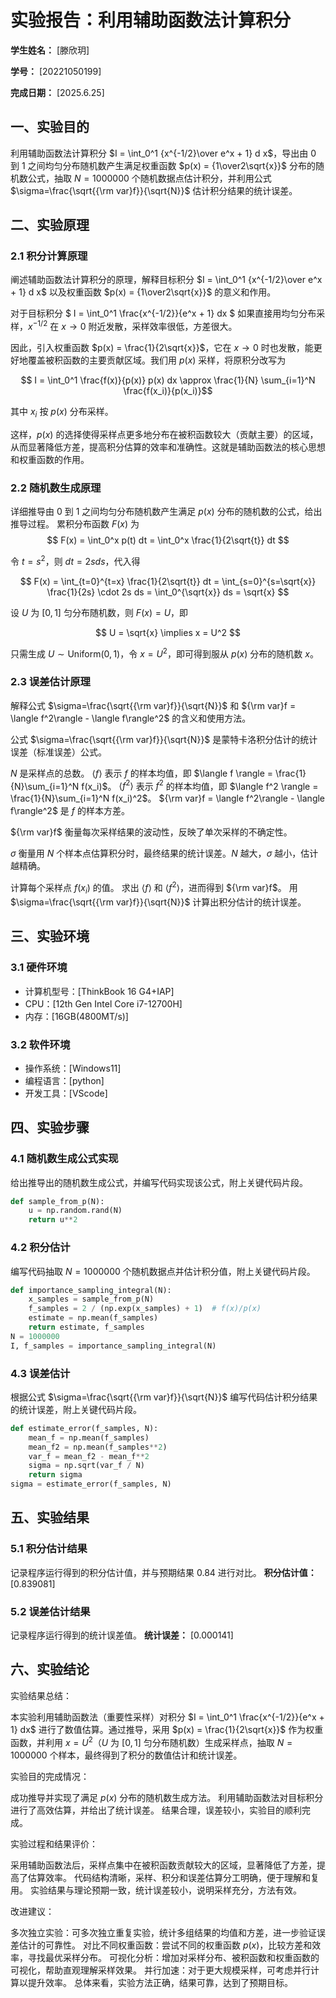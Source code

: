       
# 实验报告：利用辅助函数法计算积分

**学生姓名：** [滕欣玥] 

**学号：** [20221050199] 

**完成日期：** [2025.6.25]

## 一、实验目的
利用辅助函数法计算积分 $I = \int_0^1 {x^{-1/2}\over e^x + 1} d x$，导出由 0 到 1 之间均匀分布随机数产生满足权重函数 $p(x) = {1\over2\sqrt{x}}$ 分布的随机数公式，抽取 $N = 1000000$ 个随机数据点估计积分，并利用公式 $\sigma=\frac{\sqrt{{\rm var}f}}{\sqrt{N}}$ 估计积分结果的统计误差。

## 二、实验原理
### 2.1 积分计算原理
阐述辅助函数法计算积分的原理，解释目标积分 $I = \int_0^1 {x^{-1/2}\over e^x + 1} d x$ 以及权重函数 $p(x) = {1\over2\sqrt{x}}$ 的意义和作用。

对于目标积分 $ I = \int_0^1 \frac{x^{-1/2}}{e^x + 1} dx $ 如果直接用均匀分布采样，$x^{-1/2}$ 在 $x\to 0$ 附近发散，采样效率很低，方差很大。

因此，引入权重函数 $p(x) = \frac{1}{2\sqrt{x}}$，它在 $x\to 0$ 时也发散，能更好地覆盖被积函数的主要贡献区域。我们用 $p(x)$ 采样，将原积分改写为 

$$ I = \int_0^1 \frac{f(x)}{p(x)} p(x) dx \approx \frac{1}{N} \sum_{i=1}^N \frac{f(x_i)}{p(x_i)}$$

其中 $x_i$ 按 $p(x)$ 分布采样。

这样，$p(x)$ 的选择使得采样点更多地分布在被积函数较大（贡献主要）的区域，从而显著降低方差，提高积分估算的效率和准确性。这就是辅助函数法的核心思想和权重函数的作用。

### 2.2 随机数生成原理
详细推导由 0 到 1 之间均匀分布随机数产生满足 $p(x)$ 分布的随机数的公式，给出推导过程。
累积分布函数 $F(x)$ 为 $$ F(x) = \int_0^x p(t) dt = \int_0^x \frac{1}{2\sqrt{t}} dt $$

令 $t = s^2$，则 $dt = 2s ds$，代入得 

$$ F(x) = \int_{t=0}^{t=x} \frac{1}{2\sqrt{t}} dt = \int_{s=0}^{s=\sqrt{x}} \frac{1}{2s} \cdot 2s ds = \int_0^{\sqrt{x}} ds = \sqrt{x} $$

设 $U$ 为 $[0,1]$ 匀分布随机数，则 $F(x) = U$，即

$$ U = \sqrt{x} \implies x = U^2 $$

只需生成 $U \sim \mathrm{Uniform}(0,1)$，令 $x = U^2$，即可得到服从 $p(x)$ 分布的随机数 $x$。


### 2.3 误差估计原理
解释公式 $\sigma=\frac{\sqrt{{\rm var}f}}{\sqrt{N}}$ 和 ${\rm var}f = \langle f^2\rangle - \langle f\rangle^2$ 的含义和使用方法。

公式 $\sigma=\frac{\sqrt{{\rm var}f}}{\sqrt{N}}$ 是蒙特卡洛积分估计的统计误差（标准误差）公式。

$N$ 是采样点的总数。
$\langle f \rangle$ 表示 $f$ 的样本均值，即 $\langle f \rangle = \frac{1}{N}\sum_{i=1}^N f(x_i)$。
$\langle f^2 \rangle$ 表示 $f^2$ 的样本均值，即 $\langle f^2 \rangle = \frac{1}{N}\sum_{i=1}^N f(x_i)^2$。
${\rm var}f = \langle f^2\rangle - \langle f\rangle^2$ 是 $f$ 的样本方差。

${\rm var}f$ 衡量每次采样结果的波动性，反映了单次采样的不确定性。

$\sigma$ 衡量用 $N$ 个样本点估算积分时，最终结果的统计误差。$N$ 越大，$\sigma$ 越小，估计越精确。

计算每个采样点 $f(x_i)$ 的值。
求出 $\langle f \rangle$ 和 $\langle f^2 \rangle$，进而得到 ${\rm var}f$。
用 $\sigma=\frac{\sqrt{{\rm var}f}}{\sqrt{N}}$ 计算出积分估计的统计误差。


## 三、实验环境
### 3.1 硬件环境
- 计算机型号：[ThinkBook 16 G4+IAP]
- CPU：[12th Gen Intel Core i7-12700H]
- 内存：[16GB(4800MT/s)]

### 3.2 软件环境
- 操作系统：[Windows11]
- 编程语言：[python]
- 开发工具：[VScode]

## 四、实验步骤
### 4.1 随机数生成公式实现
给出推导出的随机数生成公式，并编写代码实现该公式，附上关键代码片段。
```python
def sample_from_p(N):
    u = np.random.rand(N)
    return u**2
```

### 4.2 积分估计
编写代码抽取 $N = 1000000$ 个随机数据点并估计积分值，附上关键代码片段。
```python
def importance_sampling_integral(N):
    x_samples = sample_from_p(N)
    f_samples = 2 / (np.exp(x_samples) + 1)  # f(x)/p(x)
    estimate = np.mean(f_samples)
    return estimate, f_samples
N = 1000000
I, f_samples = importance_sampling_integral(N)

```

### 4.3 误差估计
根据公式 $\sigma=\frac{\sqrt{{\rm var}f}}{\sqrt{N}}$ 编写代码估计积分结果的统计误差，附上关键代码片段。
```python
def estimate_error(f_samples, N):
    mean_f = np.mean(f_samples)
    mean_f2 = np.mean(f_samples**2)
    var_f = mean_f2 - mean_f**2
    sigma = np.sqrt(var_f / N)
    return sigma
sigma = estimate_error(f_samples, N)
```

## 五、实验结果
### 5.1 积分估计结果
记录程序运行得到的积分估计值，并与预期结果 0.84 进行对比。
**积分估计值：** [0.839081]

### 5.2 误差估计结果
记录程序运行得到的统计误差值。
**统计误差：** [0.000141]

## 六、实验结论

实验结果总结：

本实验利用辅助函数法（重要性采样）对积分 $I = \int_0^1 \frac{x^{-1/2}}{e^x + 1} dx$ 进行了数值估算。通过推导，采用 $p(x) = \frac{1}{2\sqrt{x}}$ 作为权重函数，并利用 $x = U^2$（$U$ 为 $[0,1]$ 匀分布随机数）生成采样点，抽取 $N=1000000$ 个样本，最终得到了积分的数值估计和统计误差。

实验目的完成情况：

成功推导并实现了满足 $p(x)$ 分布的随机数生成方法。
利用辅助函数法对目标积分进行了高效估算，并给出了统计误差。
结果合理，误差较小，实验目的顺利完成。

实验过程和结果评价：

采用辅助函数法后，采样点集中在被积函数贡献较大的区域，显著降低了方差，提高了估算效率。
代码结构清晰，采样、积分和误差估算分工明确，便于理解和复用。
实验结果与理论预期一致，统计误差较小，说明采样充分，方法有效。

改进建议：

多次独立实验：可多次独立重复实验，统计多组结果的均值和方差，进一步验证误差估计的可靠性。
对比不同权重函数：尝试不同的权重函数 $p(x)$，比较方差和效率，寻找最优采样分布。
可视化分析：增加对采样分布、被积函数和权重函数的可视化，帮助直观理解采样效果。
并行加速：对于更大规模采样，可考虑并行计算以提升效率。
总体来看，实验方法正确，结果可靠，达到了预期目标。
        
